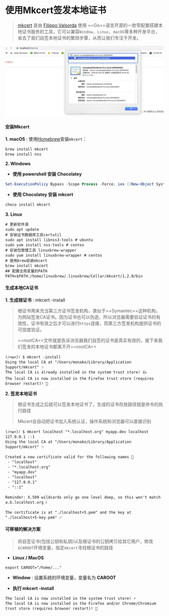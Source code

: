 # 使用Mkcert签发本地证书

> [mkcert](https://github.com/FiloSottile/mkcert) 是由 [Filippo Valsorda](https://blog.filippo.io/hi/) 使用 ==Go==语言开源的一款零配置搭建本地证书服务的工具，它可以兼容`Window, Linux, macOS`等多种开发平台，省去了我们自签本地证书的繁琐步骤，从而让我们专注于开发。

![本地证书](../markdown/img/15896.png)

#### 安装Mkcert

**1. macOS** : 使用[Homebrew](https://brew.sh/)安装`mkcert`：

```shell
brew install mkcert
brew install nss
```

**2. Windows**

*  **使用 powershell 安装 Chocolatey**

```powershell
Set-ExecutionPolicy Bypass -Scope Process -Force; iex ((New-Object System.Net.WebClient).DownloadString('https://chocolatey.org/install.ps1'))
```

* **使用 Chocolatey 安装 mkcert**

```powershell
choco install mkcert
```

**3. Linux**

```shell
# 更新软件源 
sudo apt update
# 安装证书数据库工具certutil
sudo apt install libnss3-tools # ubuntu
sudo yum install nss-tools # centos
# 安装包管理工具 linuxbrew-wrapper
sudo yum install linuxbrew-wrapper # centos
# 使用brew安装mkcert
brew install mkcert
## 配置全局变量的PATH
PATH=$PATH:/home/linuxbrew/.linuxbrew/Cellar/mkcert/1.2.0/bin
```

#### 生成本地CA证书

**1. 生成根证书** : mkcert -install

> 根证书用来充当第三方证书签发机构，类似于==Symantec==这种机构，为网站签发CA证书。因为证书也可以伪造，所以浏览器需要验证证书的有效性，证书有效之后才可以进行`https`连接，而第三方签发机构提供证书的可信度验证。
>
> ==rootCA==文件就是告诉浏览器我们自签的证书是真实有效的，接下来我们签发的本地证书都离不开==rootCA==

```shell
(ﾉ>ω<)ﾉ $ mkcert -install
Using the local CA at "/Users/monako/Library/Application Support/mkcert" ✨
The local CA is already installed in the system trust store! 👍
The local CA is now installed in the Firefox trust store (requires browser restart)! 🦊
```

**2. 签发本地证书**

> 根证书生成之后就可以签发本地证书了，生成的证书存放路径就是命令的执行路径
>
> Mkcert会自动把证书加入系统认证，操作系统和浏览器可以直接识别

```shell
(ﾉ>ω<)ﾉ $ mkcert localhost "*.localhost.org" myapp.dev localhost 127.0.0.1 ::1
Using the local CA at "/Users/monako/Library/Application Support/mkcert" ✨

Created a new certificate valid for the following names 📜
 - "localhost"
 - "*.localhost.org"
 - "myapp.dev"
 - "localhost"
 - "127.0.0.1"
 - "::1"

Reminder: X.509 wildcards only go one level deep, so this won't match a.b.localhost.org ℹ️

The certificate is at "./localhost+5.pem" and the key at "./localhost+5-key.pem" ✅
```

#### 可移植的解决方案

> 将自签证书(包括公钥和私钥)以及根证书的公钥拷贝给其它用户，修改`$CAROOT`环境变量，指定`mkcert`寻找根证书的路径

* **Linux / MacOS**

```shell
export CAROOT="/home/..."
```

* **Window** : 设置系统的环境变量，变量名为 **CAROOT**

* **执行 mkcert -install**

```shell
The local CA is now installed in the system trust store! ⚡️
The local CA is now installed in the Firefox and/or Chrome/Chromium trust store (requires browser restart)! 🦊
```

